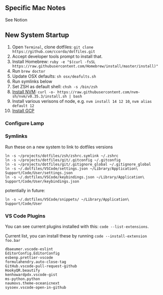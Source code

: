 ## Specific Mac Notes

See Notion

## New System Startup

1. Open `Terminal`, clone dotfiles: `git clone https://github.com/ccorda/dotfiles.git`
2. Accept developer tools prompt to install that.
3. Install Homebrew: `ruby -e "$(curl -fsSL https://raw.githubusercontent.com/Homebrew/install/master/install)"`
4. Run `brew doctor`
5. Update OSX defaults: `sh osx/deafults.sh`
6. Run symlinks below
7. Set ZSH as default shell: `chsh -s /bin/zsh`
8. [Install NVM](https://github.com/nvm-sh/nvm#install--update-script): `curl -o- https://raw.githubusercontent.com/nvm-sh/nvm/v0.35.3/install.sh | bash`
9. Install various verisons of node, e.g. `nvm install 14 12 10`, `nvm alias default 12`
10. [Install GCP](https://medium.com/@tapendradev/how-to-install-gcloud-sdk-on-the-macos-and-start-managing-gcp-through-cli-d14d2c3a8869)

### Configure Lamp

### Symlinks

Run these on a new system to link to dotfiles versions

```
ln -s ~/projects/dotfiles/zsh/zshrc.symlink ~/.zshrc
ln -s ~/projects/dotfiles/git/.gitconfig ~/.gitconfig
ln -s ~/projects/dotfiles/git/.gitignore_global ~/.gitignore_global
ln -s ~/.dotfiles/VSCode/settings.json ~/Library/Application\ Support/Code/User/settings.json
ln -s ~/.dotfiles/VSCode/keybindings.json ~/Library/Application\ Support/Code/User/keybindings.json
```

potentially in future:
```
ln -s ~/.dotfiles/VSCode/snippets/ ~/Library/Application\ Support/Code/User
```

### VS Code Plugins

You can see current plugins installed with this: `code --list-extensions`.

Current list, you can install these by running `code --install-extension foo.bar`

```
dbaeumer.vscode-eslint
EditorConfig.EditorConfig
esbenp.prettier-vscode
formulahendry.auto-close-tag
GitHub.vscode-pull-request-github
HookyQR.beautify
kenhowardpdx.vscode-gist
ms-python.python
naumovs.theme-oceanicnext
sysoev.vscode-open-in-github
```

